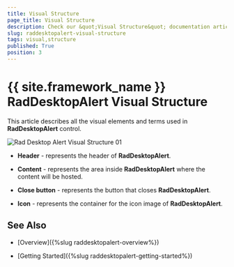 ```yaml
---
title: Visual Structure
page_title: Visual Structure
description: Check our &quot;Visual Structure&quot; documentation article for the RadDesktopAlert {{ site.framework_name }} control.
slug: raddesktopalert-visual-structure
tags: visual,structure
published: True
position: 3
---
```


# {{ site.framework_name }} RadDesktopAlert Visual Structure

This article describes all the visual elements and terms used in __RadDesktopAlert__ control. 

![Rad Desktop Alert Visual Structure 01](images/RadDesktopAlert_VisualStructure.png)

* __Header__ - represents the header of __RadDesktopAlert__.

* __Content__ - represents the area inside __RadDesktopAlert__ where the content will be hosted.

* __Close button__ - represents the button that closes __RadDesktopAlert__.

* __Icon__ - represents the container for the icon image of __RadDesktopAlert__.

## See Also

 * [Overview]({%slug raddesktopalert-overview%})

 * [Getting Started]({%slug raddesktopalert-getting-started%})